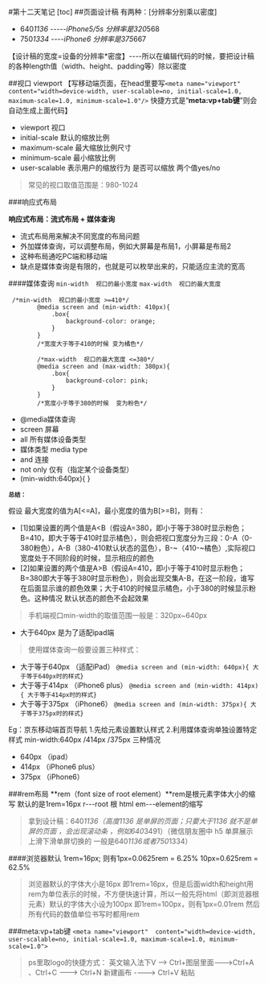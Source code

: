 #第十二天笔记
[toc]
##页面设计稿
有两种：[分辨率分别乘以密度]
- 640*1136 -----iPhone5/5s 分辨率是320*568
- 750*1334 ----iPhone6   分辨率是375*667

【设计稿的宽度=设备的分辨率*密度】----所以在编辑代码的时候，要把设计稿的各种length值（width、height、padding等）除以密度

##视口 viewport
【写移动端页面，在head里要写`<meta name="viewport"  content="width=device-width, user-scalable=no, initial-scale=1.0, maximum-scale=1.0, minimum-scale=1.0"/>` 快捷方式是“**meta:vp+tab键**”则会自动生成上面代码】
- viewport  视口
- initial-scale  默认的缩放比例
- maximum-scale  最大缩放比例尺寸
- minimum-scale  最小缩放比例
- user-scalable  表示用户的缩放行为  是否可以缩放 两个值yes/no

> 常见的视口取值范围是：980-1024


###响应式布局

**响应式布局：流式布局 + 媒体查询**
- 流式布局用来解决不同宽度的布局问题
- 外加媒体查询，可以调整布局，例如大屏幕是布局1，小屏幕是布局2
- 这种布局通吃PC端和移动端
- 缺点是媒体查询是有限的，也就是可以枚举出来的，只能适应主流的宽高

####媒体查询
`min-width  视口的最小宽度`
`max-width  视口的最大宽度`
```
 /*min-width  视口的最小宽度 >=410*/
        @media screen and (min-width: 410px){
            .box{
                background-color: orange;
            }
        }
        /*宽度大于等于410的时候 变为橘色*/

        /*max-width  视口的最大宽度 <=380*/
        @media screen and (max-width: 380px){
            .box{
                background-color: pink;
            }
        }
        /*宽度小于等于380的时候  变为粉色*/
```
- @media媒体查询
- screen  屏幕
- all  所有媒体设备类型
- 媒体类型 media  type
- and  连接
- not only  仅有（指定某个设备类型）
- (min-width:640px){ }

**`总结：`**

假设 最大宽度的值为A[<=A]，最小宽度的值为B[>=B]，则有：
 - [1]如果设置的两个值是A<B（假设A=380，即小于等于380时显示粉色；B=410，即大于等于410时显示橘色），则会把视口宽度分为三段：0-A（0-380粉色），A-B（380-410默认状态的蓝色），B-~（410-~橘色）,实际视口宽度处于不同阶段的时候，显示相应的颜色
 - [2]如果设置的两个值是A>B（假设A=410，即小于等于410时显示粉色；B=380即大于等于380时显示粉色），则会出现交集A-B，在这一阶段，谁写在后面显示谁的颜色效果；大于410的时候显示橘色，小于380的时候显示粉色。这种情况 默认状态的颜色不会起效果

> 手机端视口min-width的取值范围一般是：320px~640px  
- 大于640px  是为了适配ipad端

> 使用媒体查询一般要设置三种样式：
- 大于等于640px （适配iPad）
`@media screen and (min-width: 640px){
大于等于640px时的样式}`
- 大于等于414px  （iPhone6 plus）
`@media screen and (min-width: 414px){
大于等于414px时的样式}`
- 大于等于375px  （iPhone6）
`@media screen and (min-width: 375px){
大于等于375px时的样式}`

Eg：京东移动端首页导航
1.先给元素设置默认样式
2.利用媒体查询单独设置特定样式 min-width:640px  /414px  /375px 三种情况
- 640px  （ipad）
- 414px   （iPhone6 plus）
- 375px    （iPhone6）

###rem布局
**rem（font size of root element）**rem是根元素字体大小的缩写  默认的是1rem=16px
r---root 根 html
em---element的缩写

> 拿到设计稿：640*1136（高度1136 是单屏的页面；只要大于1136 就不是单屏的页面 ，会出现滚动条 ，例如640*3491）（微信朋友圈中 h5 单屏展示 上滑下滑单屏切换的  一般是640*1136或者750*1334）

####浏览器默认 1rem=16px; 
则有1px=0.0625rem = 6.25%
10px=0.625rem = 62.5%

> 浏览器默认的字体大小是16px 即1rem=16px，但是后面width和height用rem为单位表示的时候，不方便快速计算，所以一般先将html（即浏览器根元素）默认的字体大小设为100px 即1rem=100px，则有1px=0.01rem
然后所有代码的数值单位书写时都用rem

###meta:vp+tab键
`<meta name="viewport"  content="width=device-width, user-scalable=no, initial-scale=1.0, maximum-scale=1.0, minimum-scale=1.0">`



> ps里取logo的快捷方式： 英文输入法下V --> Ctrl+图层里面--->Ctrl+A 、Ctrl+C ---> Ctrl+N 新建画布 ---->  Ctrl+V 粘贴